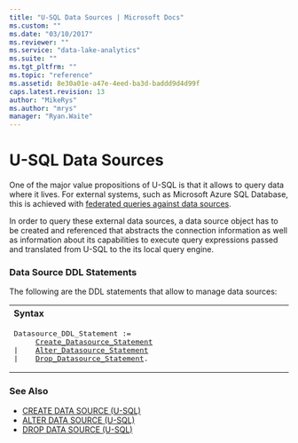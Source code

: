 ```yaml
---
title: "U-SQL Data Sources | Microsoft Docs"
ms.custom: ""
ms.date: "03/10/2017"
ms.reviewer: ""
ms.service: "data-lake-analytics"
ms.suite: ""
ms.tgt_pltfrm: ""
ms.topic: "reference"
ms.assetid: 8e30a01e-a47e-4eed-ba3d-baddd9d4d99f
caps.latest.revision: 13
author: "MikeRys"
ms.author: "mrys"
manager: "Ryan.Waite"
---
```

# U-SQL Data Sources
One of the major value propositions of U-SQL is that it allows to query data where it lives. For external systems, such as Microsoft Azure SQL Database, this is achieved with [federated queries against data sources](u-sql-select-selecting-from-an-external-rowset.md).  
  
In order to query these external data sources, a data source object has to be created and referenced that abstracts the connection information as well as information about its capabilities to execute query expressions passed and translated from U-SQL to the its local query engine.  

### Data Source DDL Statements    
The following are the DDL statements that allow to manage data sources:

<table><th align="left">Syntax</th><tr><td><pre>
Datasource_DDL_Statement :=                                                                              
     <a href="create-data-source-u-sql.md">Create_Datasource_Statement</a>
|    <a href="alter-data-source-u-sql.md">Alter_Datasource_Statement</a>
|    <a href="drop-data-source-u-sql.md">Drop_Datasource_Statement</a>.
</pre></td></tr></table>

### See Also
* [CREATE DATA SOURCE (U-SQL)](create-data-source-u-sql.md)  
* [ALTER DATA SOURCE (U-SQL)](alter-data-source-u-sql.md)  
* [DROP DATA SOURCE (U-SQL)](drop-data-source-u-sql.md)  
